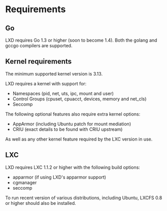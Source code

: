 # Requirements
## Go

LXD requires Go 1.3 or higher (soon to become 1.4).
Both the golang and gccgo compilers are supported.

## Kernel requirements
The minimum supported kernel version is 3.13.

LXD requires a kernel with support for:
 * Namespaces (pid, net, uts, ipc, mount and user)
 * Control Groups (cpuset, cpuacct, devices, memory and net\_cls)
 * Seccomp

The following optional features also require extra kernel options:
 * AppArmor (including Ubuntu patch for mount mediation)
 * CRIU (exact details to be found with CRIU upstream)

As well as any other kernel feature required by the LXC version in use.

## LXC
LXD requires LXC 1.1.2 or higher with the following build options:
 * apparmor (if using LXD's apparmor support)
 * cgmanager
 * seccomp

To run recent version of various distributions, including Ubuntu, LXCFS
0.8 or higher should also be installed.

